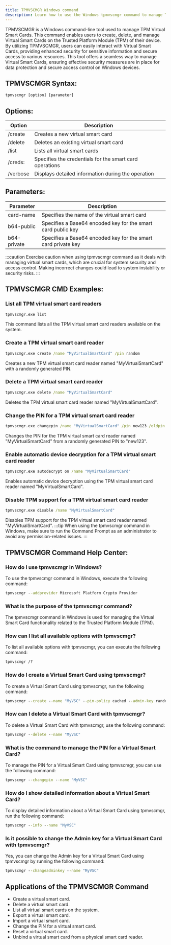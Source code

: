 ```yaml
---
title: TPMVSCMGR Windows command
description: Learn how to use the Windows tpmvscmgr command to manage TPM Virtual Smart Cards efficiently.
---
```


TPMVSCMGR is a Windows command-line tool used to manage TPM Virtual Smart Cards. This command enables users to create, delete, and manage Virtual Smart Cards on the Trusted Platform Module (TPM) of their device. By utilizing TPMVSCMGR, users can easily interact with Virtual Smart Cards, providing enhanced security for sensitive information and secure access to various resources. This tool offers a seamless way to manage Virtual Smart Cards, ensuring effective security measures are in place for data protection and secure access control on Windows devices.

## TPMVSCMGR Syntax:
```cmd
tpmvscmgr [option] [parameter]
```

## Options:
| Option            | Description                             |
|-------------------|-----------------------------------------|
| /create           | Creates a new virtual smart card        |
| /delete           | Deletes an existing virtual smart card  |
| /list             | Lists all virtual smart cards            |
| /creds:<credname> | Specifies the credentials for the smart card operations |
| /verbose          | Displays detailed information during the operation |

## Parameters:
| Parameter    | Description                          |
|--------------|--------------------------------------|
| card-name    | Specifies the name of the virtual smart card |
| b64-public   | Specifies a Base64 encoded key for the smart card public key |
| b64-private  | Specifies a Base64 encoded key for the smart card private key |

:::caution
Exercise caution when using tpmvscmgr command as it deals with managing virtual smart cards, which are crucial for system security and access control. Making incorrect changes could lead to system instability or security risks.
:::
## TPMVSCMGR CMD Examples:

### List all TPM virtual smart card readers
```cmd
tpmvscmgr.exe list
```
This command lists all the TPM virtual smart card readers available on the system.

### Create a TPM virtual smart card reader
```cmd
tpmvscmgr.exe create /name "MyVirtualSmartCard" /pin random
```
Creates a new TPM virtual smart card reader named "MyVirtualSmartCard" with a randomly generated PIN.

### Delete a TPM virtual smart card reader
```cmd
tpmvscmgr.exe delete /name "MyVirtualSmartCard"
```
Deletes the TPM virtual smart card reader named "MyVirtualSmartCard".

### Change the PIN for a TPM virtual smart card reader
```cmd
tpmvscmgr.exe changepin /name "MyVirtualSmartCard" /pin new123 /oldpin random
```
Changes the PIN for the TPM virtual smart card reader named "MyVirtualSmartCard" from a randomly generated PIN to "new123".

### Enable automatic device decryption for a TPM virtual smart card reader
```cmd
tpmvscmgr.exe autodecrypt on /name "MyVirtualSmartCard"
```
Enables automatic device decryption using the TPM virtual smart card reader named "MyVirtualSmartCard".

### Disable TPM support for a TPM virtual smart card reader
```cmd
tpmvscmgr.exe disable /name "MyVirtualSmartCard"
```
Disables TPM support for the TPM virtual smart card reader named "MyVirtualSmartCard".
:::tip
When using the tpmvscmgr command in Windows, make sure to run the Command Prompt as an administrator to avoid any permission-related issues.
:::

## TPMVSCMGR Command Help Center:

### How do I use tpmvscmgr in Windows?
To use the tpmvscmgr command in Windows, execute the following command:
```cmd
tpmvscmgr --addprovider Microsoft Platform Crypto Provider
```

### What is the purpose of the tpmvscmgr command?
The tpmvscmgr command in Windows is used for managing the Virtual Smart Card functionality related to the Trusted Platform Module (TPM).

### How can I list all available options with tpmvscmgr?
To list all available options with tpmvscmgr, you can execute the following command:
```cmd
tpmvscmgr /?
```

### How do I create a Virtual Smart Card using tpmvscmgr?
To create a Virtual Smart Card using tpmvscmgr, run the following command:
```cmd
tpmvscmgr --create --name "MyVSC" --pin-policy cached --admin-key random
```

### How can I delete a Virtual Smart Card with tpmvscmgr?
To delete a Virtual Smart Card with tpmvscmgr, use the following command:
```cmd
tpmvscmgr --delete --name "MyVSC"
```

### What is the command to manage the PIN for a Virtual Smart Card?
To manage the PIN for a Virtual Smart Card using tpmvscmgr, you can use the following command:
```cmd
tpmvscmgr --changepin --name "MyVSC"
```

### How do I show detailed information about a Virtual Smart Card?
To display detailed information about a Virtual Smart Card using tpmvscmgr, run the following command:
```cmd
tpmvscmgr --info --name "MyVSC"
```

### Is it possible to change the Admin key for a Virtual Smart Card with tpmvscmgr?
Yes, you can change the Admin key for a Virtual Smart Card using tpmvscmgr by running the following command:
```cmd
tpmvscmgr --changeadminkey --name "MyVSC"
```
## Applications of the TPMVSCMGR Command

- Create a virtual smart card.
- Delete a virtual smart card.
- List all virtual smart cards on the system.
- Export a virtual smart card.
- Import a virtual smart card.
- Change the PIN for a virtual smart card.
- Reset a virtual smart card.
- Unbind a virtual smart card from a physical smart card reader.